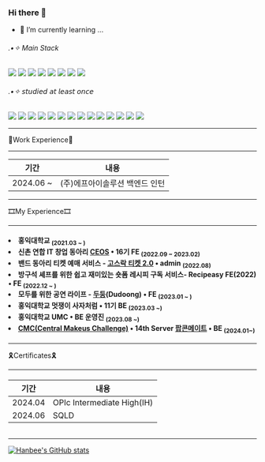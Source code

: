 ### Hi there 👋

- 🌱 I’m currently learning ...
<h6>.•✧ Main Stack</h6>
<p>
  <img src="https://img.shields.io/badge/Java-007396?style=flat-square&logo=java&logoColor=white">
  <img src="https://img.shields.io/badge/Spring-6DB33F?style=flat-square&logo=spring&logoColor=white">
  <img src="https://img.shields.io/badge/Aws-232F3E?style=flat-square&logo=amazon-aws&logoColor=white">
  <img src="https://img.shields.io/badge/Docker-2496ED?style=flat-square&logo=docker&logoColor=white">
  <img src="https://img.shields.io/badge/Ubuntu-E95420?style=flat-square&logo=ubuntu&logoColor=white">
  <img src="https://img.shields.io/badge/PyCharm-000000?style=flat-square&logo=pycharm&logoColor=white">
  <img src="https://img.shields.io/badge/Postman-FF6C37?style=flat-square&logo=postman&logoColor=white">
  <img src="https://img.shields.io/badge/Linux-FCC624?style=flat-square&logo=linux&logoColor=black">
</p>

<h6>.•✧ 𝘴𝘵𝘶𝘥𝘪𝘦𝘥 𝘢𝘵 𝘭𝘦𝘢𝘴𝘵 𝘰𝘯𝘤𝘦</h6>
<p>
  <img src="https://img.shields.io/badge/C++-00599C?style=flat-square&logo=cplusplus&logoColor=white">
  <img src="https://img.shields.io/badge/C-A8B9CC?style=flat-square&logo=c&logoColor=white">
  <img src="https://img.shields.io/badge/styled components-DB7093?style=flat-square&logo=styled-components&logoColor=white">
  <img src="https://img.shields.io/badge/Storybook-FF4785?style=flat-square&logo=storybook&logoColor=white">
  <img src="https://img.shields.io/badge/Vercel-000000?style=flat-square&logo=vercel&logoColor=white">
  <img src="https://img.shields.io/badge/Python-3776AB?style=flat-square&logo=python&logoColor=white">
  <img src="https://img.shields.io/badge/Express-000000?style=flat-square&logo=express&logoColor=white">
  <img src="https://img.shields.io/badge/Node.js-339933?style=flat-square&logo=node.js&logoColor=black">
  <img src="https://img.shields.io/badge/Typescript-3178C6?style=flat-square&logo=typescript&logoColor=white">
  <img src="https://img.shields.io/badge/React-61DAFB?style=flat-square&logo=react&logoColor=white">
  <img src="https://img.shields.io/badge/Next.js-000000?style=flat-square&logo=next.js&logoColor=white">
  <img src="https://img.shields.io/badge/Javascript-F7DF1E?style=flat-square&logo=javascript&logoColor=white">
  <img src="https://img.shields.io/badge/Html-E34F26?style=flat-square&logo=html5&logoColor=white">
  <img src="https://img.shields.io/badge/Css-1572B6?style=flat-square&logo=css3&logoColor=white">
</p>



-------------------------------------------------------------------------------------------------------------------------------------------------------------------------------------

💼Work Experience💼

-------------------------------------------------------------------------------------------------------------------------------------------------------------------------------------
|기간|내용|
|------|---|
|  2024.06 ~ |  (주)에프아이솔루션 백엔드 인턴



-------------------------------------------------------------------------------------------------------------------------------------------------------------------------------------

🎞My Experience🎞

-------------------------------------------------------------------------------------------------------------------------------------------------------------------------------------


<h4 align=left>
<li>홍익대학교 <sub>(2021.03 ~ )</sub></li>
<li>신촌 연합 IT 창업 동아리 <a href="https://github.com/CEOS-Developers">CEOS</a> • 16기 FE <sub>(2022.09 ~ 2023.02)</sub></li>
<li>밴드 동아리 티켓 예매 서비스 - <a href="https://github.com/Gosrock/Ticket-Admin-22nd">고스락 티켓 2.0</a> • admin <sub> (2022.08)</sub></li>
<li>방구석 셰프를 위한 쉽고 재미있는 숏폼 레시피 구독 서비스- Recipeasy FE(2022) • FE <sub>(2022.12 ~ )</sub></li>
<li>모두를 위한 공연 라이프 - <a href="https://github.com/Gosrock/DuDoong-Front">두둥</a>(Dudoong) • FE <sub>(2023.01 ~ )</sub></li>
<li>홍익대학교 멋쟁이 사자처럼 • 11기 BE <sub>(2023.03 ~)</sub></li>
 <li>홍익대학교 UMC • BE 운영진 <sub>(2023.08 ~)</sub></li>
 <li> <a href="https://github.com/Central-MakeUs">CMC(Central Makeus Challenge)</a> • 14th Server <a href="https://github.com/Central-MakeUs/Youngduck-Server">팝콘메이트</a>  • BE <sub>(2024.01~)</sub>
</h4>

-------------------------------------------------------------------------------------------------------------------------------------------------------------------------------------

🎗️Certificates🎗️

-------------------------------------------------------------------------------------------------------------------------------------------------------------------------------------

<h6>
 
|기간|내용|
|------|---|
| 2024.04 | OPIc Intermediate High(IH)
| 2024.06 | SQLD
 
</h6>


-------------------------------------------------------------------------------------------------------------------------------------------------------------------------------------

<div>
 
[![Hanbee's GitHub stats](https://github-readme-stats.vercel.app/api?username=AlmondBreez3)](https://github.com/AlmondBreez3/github-readme-stats)
</div>




<!--
**AlmondBreez3/AlmondBreez3** is a ✨ _special_ ✨ repository because its `README.md` (this file) appears on your GitHub profile.

Here are some ideas to get you started:

- 🔭 I’m currently working on ...

- 👯 I’m looking to collaborate on ...
- 🤔 I’m looking for help with ...
- 💬 Ask me about ...
- 📫 How to reach me: ...
- 😄 Pronouns: ...
- ⚡ Fun fact: ...
-->
